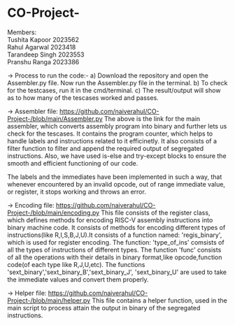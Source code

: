 # CO-Project-

Members:<br />
Tushita Kapoor 2023562 <br />
Rahul Agarwal 2023418  <br />
Tarandeep Singh 2023553  <br />
Pranshu Ranga 2023386  <br />

-> Process to run the code:-
a) Download the repository and open the Assembler.py file. Now run the Assembler.py file in the terminal.
b) To check for the testcases, run it in the cmd/terminal.
c) The result/output will show as to how many of the tescases worked and passes.

-> Assembler file: https://github.com/naiverahul/CO-Project-/blob/main/Assembler.py
The above is the link for the main assembler, which converts assembly program into binary and further lets us check for the tescases. It contains the program counter, which helps to handle labels and instructions related to it efficinetly. It also consists of a filter function to filter and append the required output of segregated instructions. Also, we have used is-else and try-except blocks to ensure the smooth and efficient functioning of our code.

The labels and the immediates have been implemented in such a way, that whenever encountered by an invalid opcode, out of range immediate value, or register, it stops working and throws an error.

-> Encoding file: https://github.com/naiverahul/CO-Project-/blob/main/encoding.py
This file consists of the register class, which defines methods for encoding RISC-V assembly instructions into binary machine code. It consists of methods for encoding different types of instructions(like R,I,S,B,J,U).It consists of a function named: 'regis_binary', which is used for register encoding. The function: 'type_of_ins' comsists of all the types of instructions of different types. The function 'func' consists of all the operations with their details in binary format,like opcode,function code(of each type like R,J,U,etc). The functions 'sext_binary','sext_binary_B','sext_binary_J', 'sext_binary_U' are used to take the immediate values and convert them properly.

-> Helper file: https://github.com/naiverahul/CO-Project-/blob/main/helper.py
This file contains a helper function, used in the main script to process attain the output in binary of the segregated instructions.



